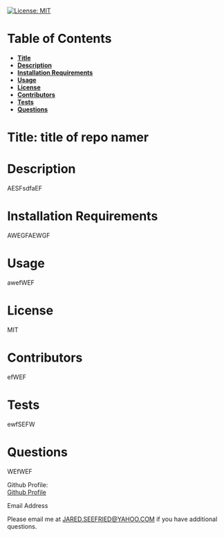 [![License: MIT](https://img.shields.io/badge/License-MIT-yellow.svg)](https://opensource.org/licenses/MIT)
  
  # Table of Contents

  * **[Title](#Title:)**  
  * **[Description](#Description)**  
  * **[Installation Requirements](#Installation-Requirements)**  
  * **[Usage](#Usage)**  
  * **[License](#License)**    
  * **[Contributors](#Contributors)**  
  * **[Tests](#Tests)**  
  * **[Questions](#Questions)** 
  
  # Title: title of repo namer
  
  # Description
  
  AESFsdfaEF
  
  # Installation Requirements
  
  AWEGFAEWGF
  
  # Usage
  
  awefWEF
  
  # License 
  
  MIT
  
  # Contributors
  
  efWEF
  
  # Tests
  
  ewfSEFW
  
  # Questions
  
  WEfWEF

  Github Profile:  
  [Github Profile](https://github.com/JAREDSEEFRIED "Title")

  Email Address
  
  Please email me at JARED.SEEFRIED@YAHOO.COM if you have additional questions. 
